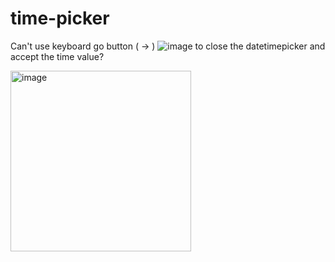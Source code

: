 # time-picker


Can't use keyboard go button ( -> ) ![image](https://github.com/iStaha/time-picker/assets/11216288/fe694b95-f6f3-4d6b-8464-78ee969947ec)  to close the datetimepicker and accept the time value?

<img width="289" alt="image" src="https://user-images.githubusercontent.com/119839331/205569087-3b7269f0-6bde-4c1c-9b46-98769620718c.png">
